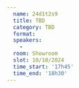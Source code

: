 ```yaml
---
  name: 24d1t2s9
  title: TBD
  category: TBD
  format: 
  speakers: 
    - 
  room: Showroom
  slot: 10/10/2024
  time_start: '17h45'
  time_end: '18h30'
---
```

